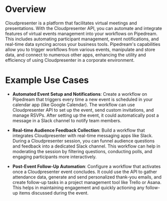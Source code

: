 # Overview

Cloudpresenter is a platform that facilitates virtual meetings and presentations. With the Cloudpresenter API, you can automate and integrate features of virtual events management into your workflows on Pipedream. This includes automating participant management, event notifications, and real-time data syncing across your business tools. Pipedream's capabilities allow you to trigger workflows from various events, manipulate and store data, and connect to numerous other apps, enhancing the utility and efficiency of using Cloudpresenter in a corporate environment.

# Example Use Cases

- **Automated Event Setup and Notifications**: Create a workflow on Pipedream that triggers every time a new event is scheduled in your calendar app (like Google Calendar). The workflow can use Cloudpresenter API to set up the event, send custom invitations, and manage RSVPs. After setting up the event, it could automatically post a message in a Slack channel to notify team members.

- **Real-time Audience Feedback Collection**: Build a workflow that integrates Cloudpresenter with real-time messaging apps like Slack. During a Cloudpresenter session, you can funnel audience questions and feedback into a dedicated Slack channel. This workflow can help in moderating the session by filtering questions, conducting polls, and engaging participants more interactively.

- **Post-Event Follow-Up Automation**: Configure a workflow that activates once a Cloudpresenter event concludes. It could use the API to gather attendance data, generate and send personalized thank-you emails, and create follow-up tasks in a project management tool like Trello or Asana. This helps in maintaining engagement and quickly actioning any follow-up items discussed during the event.
